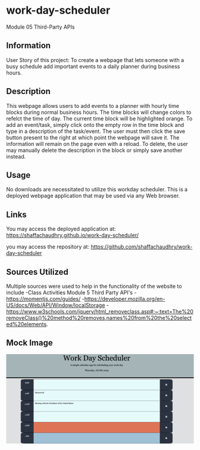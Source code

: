 # work-day-scheduler
Module 05 Third-Party APIs

## Information
User Story of this project: 
To create a webpage that lets someone with a busy schedule add important events to a daily planner during business hours.

## Description
This webpage allows users to add events to a planner with hourly time blocks during normal business hours. The time blocks will change colors to refelct the time of day. The current time block will be highlighted orange. To add an event/task, simply click onto the empty row in the time block and type in a description of the task/event. The user must then click the save button present to the right at which point the webpage will save it. The information will remain on the page even with a reload. To delete, the user may manually delete the description in the block or simply save another instead. 


## Usage 
No downloads are necessitated to utilize this workday scheduler. This is a deployed webpage application that may be used via any Web browser. 

## Links
You may access the deployed application at: 
https://shaffachaudhry.github.io/work-day-scheduler/

you may access the repository at: 
https://github.com/shaffachaudhry/work-day-scheduler

## Sources Utilized 
Multiple sources were used to help in the functionality of the website to include 
-Class Activities Module 5 Third Party API's
-https://momentjs.com/guides/
-https://developer.mozilla.org/en-US/docs/Web/API/Window/localStorage
-https://www.w3schools.com/jquery/html_removeclass.asp#:~:text=The%20removeClass()%20method%20removes,names%20from%20the%20selected%20elements.

## Mock Image
![ A mock-up of the webpage](./assets/mock-up.png)
